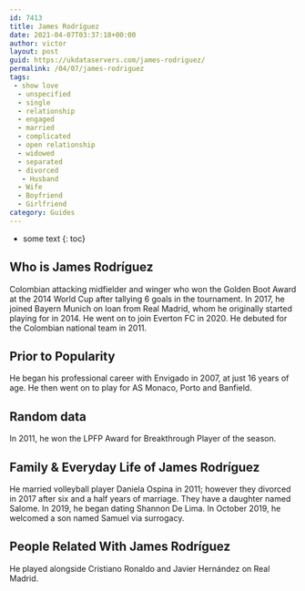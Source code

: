 ```yaml
---
id: 7413
title: James Rodríguez
date: 2021-04-07T03:37:18+00:00
author: victor
layout: post
guid: https://ukdataservers.com/james-rodriguez/
permalink: /04/07/james-rodriguez
tags:
 - show love
  - unspecified
  - single
  - relationship
  - engaged
  - married
  - complicated
  - open relationship
  - widowed
  - separated
  - divorced
   - Husband
  - Wife
  - Boyfriend
  - Girlfriend
category: Guides
---
```


* some text
{: toc}


## Who is James Rodríguez



Colombian attacking midfielder and winger who won the Golden Boot Award at the 2014 World Cup after tallying 6 goals in the tournament. In 2017, he joined Bayern Munich on loan from Real Madrid, whom he originally started playing for in 2014. He went on to join Everton FC in 2020. He debuted for the Colombian national team in 2011. 

                
                
                
## Prior to Popularity



He began his professional career with Envigado in 2007, at just 16 years of age. He then went on to play for AS Monaco, Porto and Banfield. 

                
                
                
## Random data



In 2011, he won the LPFP Award for Breakthrough Player of the season. 

                
                
                
## Family & Everyday Life of James Rodríguez



He married volleyball player Daniela Ospina in 2011; however they divorced in 2017 after six and a half years of marriage. They have a daughter named Salome. In 2019, he began dating Shannon De Lima. In October 2019, he welcomed a son named Samuel via surrogacy. 

                
                
                
## People Related With James Rodríguez



He played alongside Cristiano Ronaldo and Javier Hernández on Real Madrid. 

                
              
            
          
          
          